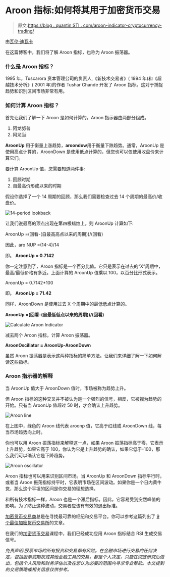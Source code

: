 # Aroon 指标:如何将其用于加密货币交易

> 原文:[https://blog . quantin STI . com/aroon-indicator-cryptocurrency-trading/](https://blog.quantinsti.com/aroon-indicator-cryptocurrency-trading/)

由[瓦伦·迪瓦卡](https://www.linkedin.com/in/varun-divakar-b862a667/)

在这篇博客中，我们将了解 Aroon 指标，也称为 Aroon 振荡器。

### **什么是 Aroon 指标？**

1995 年，Tuscarora 资本管理公司的负责人,《新技术交易者》( 1994 年)和《超越技术分析》( 2001 年)的作者 Tushar Chande 开发了 Aroon 指标。这对于捕捉趋势和识别区间市场非常有用。

### **如何计算 Aroon 指标？**

首先让我们了解一下 Aroon 是如何计算的。Aroon 指示器由两部分组成。

1.  阿龙努普
2.  阿龙当

**AroonUp** 用于衡量上涨趋势，**aroondow**用于衡量下跌趋势。通常，AroonUp 是使用高点计算的，AroonDown 是使用低点计算的，但您也可以仅使用收盘价来计算它们。

要计算 AroonUp 值，您需要知道两件事:

1.  回顾时期
2.  自最高价形成以来的时期

假设你选择了一个 14 周期的回顾，那么我们需要检查过去 14 个周期的最高价/收盘价。

![14-period lookback](../Images/8b8bf9f26b0534bdfed322af79773863.png)

让我们说最高的顶点出现在第四根蜡烛上。则 AroonUp 计算如下:

AroonUp =(回看-(自最高高点以来的周期))/(回看)

因此，aro NUP =(14-4)/14

即。 **AroonUp = 0.7142**

你一定注意到了，Aroon 指标是一个百分比值。它只是表示在过去的“X”周期中，最高/最低价格有多近。上面计算的 AroonUp 值乘以 100，以百分比形式表示。

AroonUp = 0.7142*100

即。 **AroonUp = 71.42**

同样，AroonDown 是使用过去 X 个周期中的最低低点计算的。

**AroonUp =(回看-(自最低低点以来的周期))/(回看)**

![Calculate Aroon Indicator](../Images/55c0d945ba9966ab617556d490313a45.png)

减去两个 Aroon 指标，计算 Aroon 振荡器。

**AroonOscillator = AroonUp-AroonDown**

虽然 Aroon 振荡器是表示这两种指标的简单方法。让我们来详细了解一下如何解读这些指标。

### **Aroon 指示器的解释**

当 AroonUp 值大于 AroonDown 值时，市场被称为趋势上升。

但 Aroon 指标的这种交叉并不被认为是一个强烈的信号，相反，它被视为趋势的开始。只有当 AroonUp 值超过 50 时，才会确认上升趋势。

![Aroon line](../Images/87e4f2d8297919d6e7c4448fd57ba6c3.png)

在上图中，绿色的 Aroon 线代表 aroonp 值，它高于红线或 AroonDown 线，每当市场趋势向上时。

你也可以用 Aroon 振荡指标来解释这一点，如果 Aroon 振荡指标高于零，它表示上升趋势，如果它高于 100，你认为它是上升趋势的确认，如果它低于-100，那么我们可以确认它是下降趋势。

![Aroon oscillator](../Images/7d96c497d22d99bc7795a3db88c79818.png)

Aroon 指标也可以用来识别区间市场。当 AroonUp 和 AroonDown 指标平行时，或者当 Aroon 振荡指标持平时，它表明市场在区间波动。如果你是一个日内黄牛党，那么这个平坦的区间是你交易的理想选择。

和所有技术指标一样，Aroon 也是一个滞后指标。因此，它容易受到突然峰值的影响。为了防止这种波动，交易者应该有有效的退出标准。

[加密货币交易商](https://quantra.quantinsti.com/course/crypto-trading-strategies-advanced)总是在寻找最可靠的经纪和交易平台。你可以参考这篇列出了 [9 个最佳加密货币交易所](https://blog.quantinsti.com/top-9-cryptocurrency-trading-platforms/)的文章。

在我们的[加密货币交易](https://quantra.quantinsti.com/course/crypto-trading-strategies-intermediate)课程中，我们已经成功应用 Aroon 指标结合 RSI 生成交易信号。

*免责声明:股票市场的所有投资和交易都有风险。在金融市场进行交易的任何决定，包括股票或期权或其他金融工具的交易，都是个人决定，只能在彻底研究后做出，包括个人风险和财务评估以及在您认为必要的范围内寻求专业帮助。本文提到的交易策略或相关信息仅供参考。*